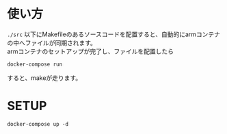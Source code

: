 # 使い方
```./src``` 以下にMakefileのあるソースコードを配置すると、自動的にarmコンテナの中へファイルが同期されます。  
armコンテナのセットアップが完了し、ファイルを配置したら
```
docker-compose run
```
すると、makeが走ります。
# SETUP
```
docker-compose up -d
```